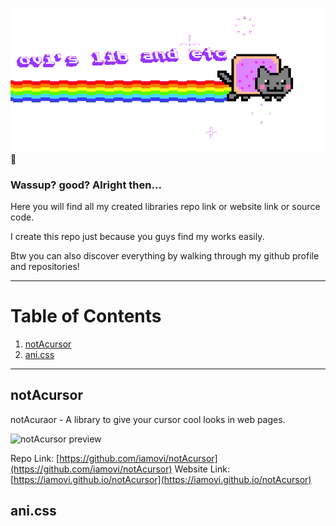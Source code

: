 ![banner.gif](./.github/banner.gif) 🚀

### Wassup? good? Alright then...

Here you will find all my created libraries repo link or website link or source code.

I create this repo just because you guys find my works easily.

Btw you can also discover everything by walking through my github profile and repositories!

---

# Table of Contents

1. [notAcursor](#notAcursor)
2. [ani.css](#ani.css)

---

## notAcursor

notAcuraor - A library to give your cursor cool looks in web pages.

![notAcursor preview](https://ik.imagekit.io/iamovi/notAcursor/preview/preview-notAcursor-minecraftSword.gif?updatedAt=1701086973677)

Repo Link: [https://github.com/iamovi/notAcursor](https://github.com/iamovi/notAcursor)
Website Link: [https://iamovi.github.io/notAcursor](https://iamovi.github.io/notAcursor)

## ani.css
